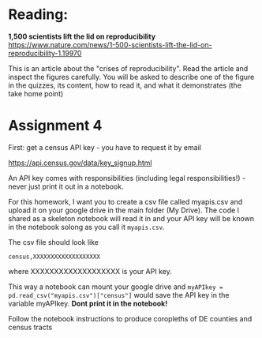 # Reading: 

**1,500 scientists lift the lid on reproducibility**
https://www.nature.com/news/1-500-scientists-lift-the-lid-on-reproducibility-1.19970

This is an article about the "crises of reproducibility". Read the article and inspect the figures carefully. You will be asked to describe one of the figure in the quizzes, its content, how to read it, and what it demonstrates (the take home point)



# Assignment 4

First: get a census API key - you have to request it by email

https://api.census.gov/data/key_signup.html

An API key comes with responsibilities (including legal responsibilities!) - never just print it out in a notebook. 

For this homework, I want you to create a csv file called myapis.csv and upload it on your google drive in the main folder (My Drive). The code I shared as a skeleton notebook will read it in and your API key will be known in the notebook solong as you call it ```myapis.csv```. 

The csv file should look like

```census,XXXXXXXXXXXXXXXXXXX```

where XXXXXXXXXXXXXXXXXXX is your API key. 

This way a notebook can mount your google drive and ```myAPIkey =  pd.read_csv("myapis.csv")["census"]``` would save the API key in the variable myAPIkey. 
**Dont print it in the notebook!**

Follow the notebook instructions to produce coropleths of DE counties and census tracts
